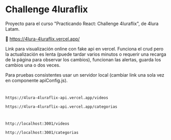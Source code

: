 # Challenge 4luraflix

Proyecto para el curso "Practicando React: Challenge 4luraflix", de 4lura Latam.

🔗 https://4lura-4luraflix.vercel.app/

Link para visualización online con fake api en vercel. Funciona el crud pero la actualización es lenta (puede tardar varios minutos o requerir una recarga de la página para observar los cambios), funcionan las alertas, guarda los cambios una o dos veces. 

Para pruebas consistentes usar un servidor local (cambiar link una sola vez en componente apiConfig.js).

#
    https://4lura-4luraflix-api.vercel.app/videos

    https://4lura-4luraflix-api.vercel.app/categorias

#

    http://localhost:3001/videos

    http://localhost:3001/categorias

